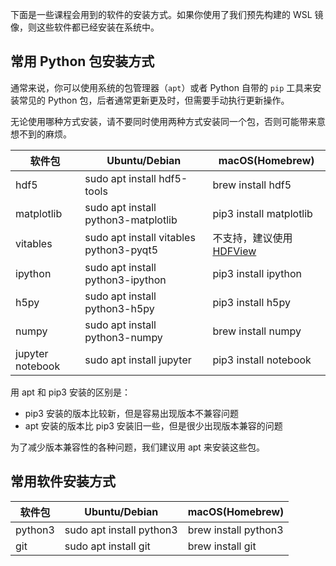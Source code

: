 下面是一些课程会用到的软件的安装方式。如果你使用了我们预先构建的 WSL 镜像，则这些软件都已经安装在系统中。

## 常用 Python 包安装方式

通常来说，你可以使用系统的包管理器（`apt`）或者 Python 自带的 `pip` 工具来安装常见的 Python 包，后者通常更新更及时，但需要手动执行更新操作。

无论使用哪种方式安装，请不要同时使用两种方式安装同一个包，否则可能带来意想不到的麻烦。

| 软件包           | Ubuntu/Debian                           | macOS(Homebrew)                                              |
| ---------------- | --------------------------------------- | ------------------------------------------------------------ |
| hdf5             | sudo apt install hdf5-tools             | brew install hdf5                                            |
| matplotlib       | sudo apt install python3-matplotlib     | pip3 install matplotlib                                      |
| vitables         | sudo apt install vitables python3-pyqt5 | 不支持，建议使用 [HDFView](https://www.hdfgroup.org/downloads/hdfview/#download) |
| ipython          | sudo apt install python3-ipython        | pip3 install ipython                                         |
| h5py             | sudo apt install python3-h5py           | pip3 install h5py                                            |
| numpy            | sudo apt install python3-numpy          | brew install numpy                                           |
| jupyter notebook | sudo apt install jupyter                | pip3 install notebook                                        |

用 apt 和 pip3 安装的区别是：

- pip3 安装的版本比较新，但是容易出现版本不兼容问题
- apt 安装的版本比 pip3 安装旧一些，但是很少出现版本兼容的问题

为了减少版本兼容性的各种问题，我们建议用 apt 来安装这些包。

## 常用软件安装方式

| 软件包  | Ubuntu/Debian            | macOS(Homebrew)      |
| ------- | ------------------------ | -------------------- |
| python3 | sudo apt install python3 | brew install python3 |
| git     | sudo apt install git     | brew install git     |


